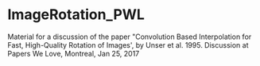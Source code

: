 # ImageRotation_PWL
Material for a discussion of the paper "Convolution Based Interpolation for Fast, High-Quality Rotation of Images', by Unser et al. 1995.  Discussion at Papers We Love, Montreal, Jan 25, 2017
